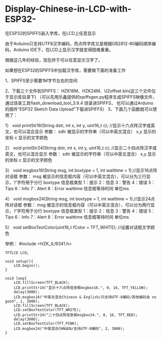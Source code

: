 # Display-Chinese-in-LCD-with-ESP32-
在ESP32的SPIFFS装入字库，在LCD上任意显示

由于Arduino只支持UTF8汉字编码，而点阵字库又是根据GB2812-80编码顺序编码，Arduino IDE下，在LCD上显示汉字就变得困难重重。

根据这几年的经验，现在终于可以任意显示汉字了。

如果想在ESP32的SPIFFS中加载汉字库，需要做下面的准备工作

1、SPIFFS至少需要1M字节左右的空间

2、下载三个文件到SPIFFS： HZK16M、HZK24M、U2offset.bin(这三个文件位于显示库目录下)
  （可以先用乐鑫提供的spiffsgen.py程序生成SPIFFS映像文件，通过烧录工具flash_download_tool_3.9.4 烧录进SPIFFS，
    也可以通过Arduino的插件“ESP32 Sketch Data Upload”下载进SPIFFS）
3、下面几个函数就可以使用了：

1） void printStr16(String dstr, int x, int y, uint16_t c);   //显示十六点阵汉字或英文，也可以混合显示
	参数：	sdtr 被显示的字符串（可以中英文混合）
			x,y  显示的坐标
			c    显示的文字颜色
			
2）	void printStr24(String dstr, int x, int y, uint16_t c);   //显示二十四点阵汉字或英文，也可以混合显示
	参数：	sdtr 被显示的字符串（可以中英文混合）
			x,y  显示的坐标
			c    显示的文字颜色	
			
3）	void msgbox16(String msg, int boxtype = 1, int waittime = 1);//显示16点阵对话框
	参数：	msg  被显示的信息框内容（可以中英文混合），可以分为三行显示，‘/’字符用于分行
			boxtype  信息框类型 1：提示 2：信息 3：警告 4：错误 5：Tips 6：Info 7：Alert 8：Error
			waittime	信息框等待时间 单位ms    
			
4）	void msgbox24(String msg, int boxtype = 1, int waittime = 1);//显示24点阵对话框
	参数：	msg  被显示的信息框内容（可以中英文混合），可以分为两行显示，‘/’字符用于分行
			boxtype  信息框类型 1：提示 2：信息 3：警告 4：错误 5：Tips 6：Info 7：Alert 8：Error
			waittime	信息框等待时间 单位ms  
			
5） void setBoxTextColor(uint16_t fColor = TFT_WHITE); //设置对话框文字颜色


举例： 
	#include <HZK_ILI9341.h>

	TFTLCD LCD;

	void setup(){
		LCD.begin();
	}

	void loop{
		LCD.fillScreen(TFT_BLACK);
		LCD.printStr16("显示十六点阵信息框msgbox16.", 0, 16, TFT_YELLOW);
		delay(3000);
		LCD.msgbox16("中英文混合Chinese & English/只支持UTF-8编码/其他编码会 no good", 1, 3000);
		LCD.fillScreen(TFT_BLACK);
		LCD.setBoxTextColor(TFT_WHITE);
		LCD.printStr24("二十四点阵信息框msgbox24.", 0, 16, TFT_RED);
		delay(3000);
		LCD.setBoxTextColor(TFT_PINK);
		LCD.msgbox24("中英混合CHN&EN/支持UTF-8编码", 2, 3000);
	}
